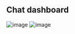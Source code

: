 ## Chat dashboard
![image](https://user-images.githubusercontent.com/48004588/154622058-6d903116-b272-4f74-9c89-67b340b05b65.png)
![image](https://user-images.githubusercontent.com/48004588/154670269-be10027d-983b-4d19-8629-c60866fd4054.png)
